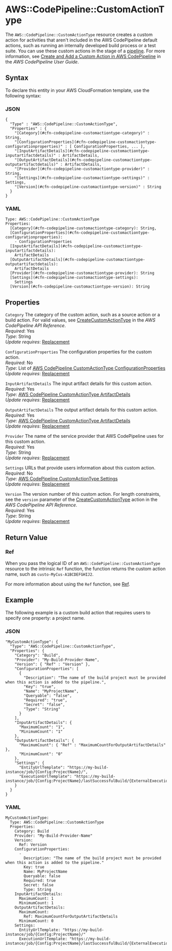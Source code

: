 # AWS::CodePipeline::CustomActionType<a name="aws-resource-codepipeline-customactiontype"></a>

The `AWS::CodePipeline::CustomActionType` resource creates a custom action for activities that aren't included in the AWS CodePipeline default actions, such as running an internally developed build process or a test suite\. You can use these custom actions in the stage of a [pipeline](aws-resource-codepipeline-pipeline.md)\. For more information, see [Create and Add a Custom Action in AWS CodePipeline](https://docs.aws.amazon.com/codepipeline/latest/userguide/how-to-create-custom-action.html) in the *AWS CodePipeline User Guide*\.

## Syntax<a name="aws-resource-codepipeline-customactiontype-syntax"></a>

To declare this entity in your AWS CloudFormation template, use the following syntax:

### JSON<a name="aws-resource-codepipeline-customactiontype-syntax.json"></a>

```
{
  "Type" : "AWS::CodePipeline::CustomActionType",
  "Properties" : {
    "[Category](#cfn-codepipeline-customactiontype-category)" : String,
    "[ConfigurationProperties](#cfn-codepipeline-customactiontype-configurationproperties)" : [ ConfigurationProperties, ... ],
    "[InputArtifactDetails](#cfn-codepipeline-customactiontype-inputartifactdetails)" : ArtifactDetails,
    "[OutputArtifactDetails](#cfn-codepipeline-customactiontype-outputartifactdetails)" : ArtifactDetails,
    "[Provider](#cfn-codepipeline-customactiontype-provider)" : String,
    "[Settings](#cfn-codepipeline-customactiontype-settings)" : Settings,
    "[Version](#cfn-codepipeline-customactiontype-version)" : String
  }
}
```

### YAML<a name="aws-resource-codepipeline-customactiontype-syntax.yaml"></a>

```
Type: AWS::CodePipeline::CustomActionType
Properties:
  [Category](#cfn-codepipeline-customactiontype-category): String,
  [ConfigurationProperties](#cfn-codepipeline-customactiontype-configurationproperties):
    - ConfigurationProperties
  [InputArtifactDetails](#cfn-codepipeline-customactiontype-inputartifactdetails):
    ArtifactDetails
  [OutputArtifactDetails](#cfn-codepipeline-customactiontype-outputartifactdetails):
    ArtifactDetails
  [Provider](#cfn-codepipeline-customactiontype-provider): String
  [Settings](#cfn-codepipeline-customactiontype-settings):
    Settings
  [Version](#cfn-codepipeline-customactiontype-version): String
```

## Properties<a name="w4ab1c21c10c75c13b9"></a>

`Category`  <a name="cfn-codepipeline-customactiontype-category"></a>
The category of the custom action, such as a source action or a build action\. For valid values, see [CreateCustomActionType](https://docs.aws.amazon.com/codepipeline/latest/APIReference/API_CreateCustomActionType.html) in the *AWS CodePipeline API Reference*\.  
*Required*: Yes  
*Type*: String  
*Update requires*: [Replacement](using-cfn-updating-stacks-update-behaviors.md#update-replacement)

`ConfigurationProperties`  <a name="cfn-codepipeline-customactiontype-configurationproperties"></a>
The configuration properties for the custom action\.  
*Required*: No  
*Type*: List of [AWS CodePipeline CustomActionType ConfigurationProperties](aws-resource-codepipeline-customactiontype-configurationproperties.md)  
*Update requires*: [Replacement](using-cfn-updating-stacks-update-behaviors.md#update-replacement)

`InputArtifactDetails`  <a name="cfn-codepipeline-customactiontype-inputartifactdetails"></a>
The input artifact details for this custom action\.  
*Required*: Yes  
*Type*: [AWS CodePipeline CustomActionType ArtifactDetails](aws-resource-codepipeline-customactiontype-artifactdetails.md)  
*Update requires*: [Replacement](using-cfn-updating-stacks-update-behaviors.md#update-replacement)

`OutputArtifactDetails`  <a name="cfn-codepipeline-customactiontype-outputartifactdetails"></a>
The output artifact details for this custom action\.  
*Required*: Yes  
*Type*: [AWS CodePipeline CustomActionType ArtifactDetails](aws-resource-codepipeline-customactiontype-artifactdetails.md)  
*Update requires*: [Replacement](using-cfn-updating-stacks-update-behaviors.md#update-replacement)

`Provider`  <a name="cfn-codepipeline-customactiontype-provider"></a>
The name of the service provider that AWS CodePipeline uses for this custom action\.  
*Required*: Yes  
*Type*: String  
*Update requires*: [Replacement](using-cfn-updating-stacks-update-behaviors.md#update-replacement)

`Settings`  <a name="cfn-codepipeline-customactiontype-settings"></a>
URLs that provide users information about this custom action\.  
*Required*: No  
*Type*: [AWS CodePipeline CustomActionType Settings](aws-resource-codepipeline-customactiontype-settings.md)  
*Update requires*: [Replacement](using-cfn-updating-stacks-update-behaviors.md#update-replacement)

`Version`  <a name="cfn-codepipeline-customactiontype-version"></a>
The version number of this custom action\. For length constraints, see the `version` parameter of the [CreateCustomActionType](https://docs.aws.amazon.com/codepipeline/latest/APIReference/API_CreateCustomActionType.html) action in the *AWS CodePipeline API Reference*\.  
*Required*: Yes  
*Type*: String  
*Update requires*: [Replacement](using-cfn-updating-stacks-update-behaviors.md#update-replacement)

## Return Value<a name="w4ab1c21c10c75c13c11"></a>

### Ref<a name="w4ab1c21c10c75c13c11b2"></a>

When you pass the logical ID of an `AWS::CodePipeline::CustomActionType` resource to the intrinsic `Ref` function, the function returns the custom action name, such as `custo-MyCus-A1BCDEFGHIJ2`\.

For more information about using the `Ref` function, see [Ref](intrinsic-function-reference-ref.md)\.

## Example<a name="w4ab1c21c10c75c13c13"></a>

The following example is a custom build action that requires users to specify one property: a project name\.

### JSON<a name="aws-resource-codepipeline-customactiontype-example.json"></a>

```
"MyCustomActionType": {
  "Type": "AWS::CodePipeline::CustomActionType",
  "Properties": {
    "Category": "Build",
    "Provider": "My-Build-Provider-Name",
    "Version": { "Ref" : "Version" },
    "ConfigurationProperties": [
      {
        "Description": "The name of the build project must be provided when this action is added to the pipeline.",
        "Key": "true",
        "Name": "MyProjectName",
        "Queryable": "false",
        "Required": "true",
        "Secret": "false",
        "Type": "String"
      }
    ],
    "InputArtifactDetails": {
      "MaximumCount": "1",
      "MinimumCount": "1"
    },
    "OutputArtifactDetails": {
      "MaximumCount": { "Ref" : "MaximumCountForOutputArtifactDetails" },
      "MinimumCount": "0"
    },
    "Settings": {
      "EntityUrlTemplate": "https://my-build-instance/job/{Config:ProjectName}/",
      "ExecutionUrlTemplate": "https://my-build-instance/job/{Config:ProjectName}/lastSuccessfulBuild/{ExternalExecutionId}/"
    }
  }
}
```

### YAML<a name="aws-resource-codepipeline-customactiontype-example.yaml"></a>

```
MyCustomActionType: 
  Type: AWS::CodePipeline::CustomActionType
  Properties: 
    Category: Build
    Provider: "My-Build-Provider-Name"
    Version: 
      Ref: Version
    ConfigurationProperties: 
      - 
        Description: "The name of the build project must be provided when this action is added to the pipeline."
        Key: true
        Name: MyProjectName
        Queryable: false
        Required: true
        Secret: false
        Type: String
    InputArtifactDetails: 
      MaximumCount: 1
      MinimumCount: 1
    OutputArtifactDetails: 
      MaximumCount: 
        Ref: MaximumCountForOutputArtifactDetails
      MinimumCount: 0
    Settings: 
      EntityUrlTemplate: "https://my-build-instance/job/{Config:ProjectName}/"
      ExecutionUrlTemplate: "https://my-build-instance/job/{Config:ProjectName}/lastSuccessfulBuild/{ExternalExecutionId}/"
```